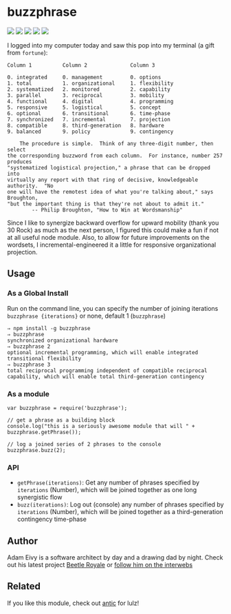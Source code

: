 # buzzphrase
[![](http://img.shields.io/gratipay/antic.svg?style=flat)](https://gratipay.com/antic)
[![](http://img.shields.io/npm/dm/buzzphrase.svg?style=flat)](https://www.npmjs.org/package/buzzphrase)
[![](http://img.shields.io/npm/v/buzzphrase.svg?style=flat)](https://www.npmjs.org/package/buzzphrase)
[![](http://img.shields.io/codeclimate/github/atomantic/buzzphrase.svg?style=flat)](https://codeclimate.com/github/atomantic/buzzphrase)
[![](http://img.shields.io/david/atomantic/buzzphrase.svg?style=flat)](https://www.npmjs.org/package/buzzphrase)

I logged into my computer today and saw this pop into my terminal (a gift from `fortune`):

```
Column 1          Column 2              Column 3

0. integrated     0. management         0. options
1. total          1. organizational     1. flexibility
2. systematized   2. monitored          2. capability
3. parallel       3. reciprocal         3. mobility
4. functional     4. digital            4. programming
5. responsive     5. logistical         5. concept
6. optional       6. transitional       6. time-phase
7. synchronized   7. incremental        7. projection
8. compatible     8. third-generation   8. hardware
9. balanced       9. policy             9. contingency

    The procedure is simple.  Think of any three-digit number, then select
the corresponding buzzword from each column.  For instance, number 257 produces
"systematized logistical projection," a phrase that can be dropped into
virtually any report with that ring of decisive, knowledgeable authority.  "No
one will have the remotest idea of what you're talking about," says Broughton,
"but the important thing is that they're not about to admit it."
        -- Philip Broughton, "How to Win at Wordsmanship"

```

Since I like to synergize backward overflow for upward mobility (thank you 30 Rock) as much as the next person, I figured this could make a fun if not at all useful node module.
Also, to allow for future improvements on the wordsets, I incremental-engineered it a little for responsive organizational projection.

## Usage

### As a Global Install

Run on the command line, you can specify the number of joining iterations `buzzphrase {iterations}` or none, default 1 (`buzzphrase`)
```
⇒ npm install -g buzzphrase
⇒ buzzphrase
synchronized organizational hardware
⇒ buzzphrase 2
optional incremental programming, which will enable integrated transitional flexibility
⇒ buzzphrase 3
total reciprocal programming independent of compatible reciprocal capability, which will enable total third-generation contingency
```

### As a module
```
var buzzphrase = require('buzzphrase');

// get a phrase as a building block
console.log("this is a seriously awesome module that will " + buzzphrase.getPhrase());

// log a joined series of 2 phrases to the console
buzzphrase.buzz(2);
```

### API

- `getPhrase(iterations)`: Get any number of phrases specified by `iterations` (Number), which will be joined together as one long synergistic flow
- `buzz(iterations)`: Log out (console) any number of phrases specified by `iterations` (Number), which will be joined together as a third-generation contingency time-phase

## Author

Adam Eivy is a software architect by day and a drawing dad by night. Check out his latest project [Beetle Royale](http://beetleroyale.com) or [follow him on the interwebs](http://adameivy.com)

## Related

If you like this module, check out [antic](https://www.npmjs.com/package/antic) for lulz!
